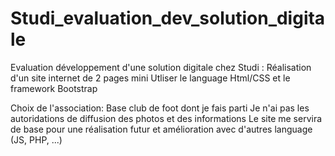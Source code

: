 # Studi_evaluation_dev_solution_digitale


Evaluation développement d'une solution digitale  chez Studi :
Réalisation d'un site internet de 2 pages mini
Utliser le language Html/CSS et le framework Bootstrap

Choix de l'association:
Base club de foot dont je fais parti
Je n'ai pas les autoridations de diffusion des photos et des informations
Le site me servira de base pour une réalisation futur et amélioration avec d'autres language (JS, PHP, ...)